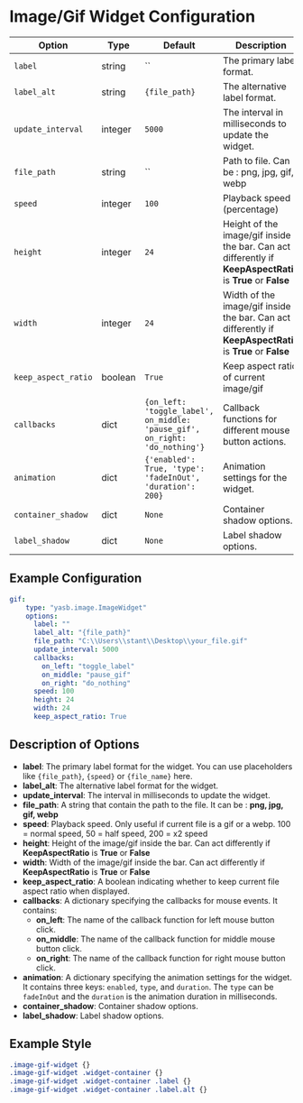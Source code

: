 # Image/Gif Widget Configuration

| Option                  | Type    | Default                                      | Description                                                                 |
|-------------------------|---------|----------------------------------------------|-----------------------------------------------------------------------------|
| `label`                 | string  | ``                                     | The primary label format.                                                   |
| `label_alt`             | string  | `{file_path}` | The alternative label format.  
| `update_interval`       | integer | `5000`                                       | The interval in milliseconds to update the widget.                          |
| `file_path`       | string | ``                                       | Path to file. Can be : png, jpg, gif, webp                        |
| `speed`| integer | `100`                                      | Playback speed (percentage)                |
| `height`| integer | `24`                                      | Height of the image/gif inside the bar. Can act differently if **KeepAspectRatio** is **True** or **False**                |
| `width`      | integer    | `24` | Width of the image/gif inside the bar. Can act differently if **KeepAspectRatio** is **True** or **False**                                       |
| `keep_aspect_ratio`     | boolean    | `True` | Keep aspect ratio of current image/gif 
| `callbacks`             | dict    | `{on_left: 'toggle_label', on_middle: 'pause_gif', on_right: 'do_nothing'}` | Callback functions for different mouse button actions.                      |
| `animation`         | dict    | `{'enabled': True, 'type': 'fadeInOut', 'duration': 200}`               | Animation settings for the widget.                                          |
| `container_shadow`   | dict   | `None`                  | Container shadow options.                       |
| `label_shadow`         | dict   | `None`                  | Label shadow options.                 |

## Example Configuration
```yaml
gif:
    type: "yasb.image.ImageWidget"
    options:
      label: ""
      label_alt: "{file_path}"
      file_path: "C:\\Users\\stant\\Desktop\\your_file.gif"
      update_interval: 5000
      callbacks:
        on_left: "toggle_label"
        on_middle: "pause_gif"
        on_right: "do_nothing"
      speed: 100
      height: 24
      width: 24
      keep_aspect_ratio: True
```

## Description of Options

- **label**: The primary label format for the widget. You can use placeholders like `{file_path}`, `{speed}` or `{file_name}` here.
- **label_alt**: The alternative label format for the widget.
- **update_interval**: The interval in milliseconds to update the widget.
- **file_path**: A string that contain the path to the file. It can be : **png, jpg, gif, webp**
- **speed**: Playback speed. Only useful if current file is a gif or a webp. 100 = normal speed, 50 = half speed, 200 = x2 speed
- **height**: Height of the image/gif inside the bar. Can act differently if **KeepAspectRatio** is **True** or **False**
- **width**: Width of the image/gif inside the bar. Can act differently if **KeepAspectRatio** is **True** or **False**
- **keep_aspect_ratio**: A boolean indicating whether to keep current file aspect ratio when displayed.
- **callbacks**: A dictionary specifying the callbacks for mouse events. It contains:
    - **on_left**: The name of the callback function for left mouse button click.
    - **on_middle**: The name of the callback function for middle mouse button click.
    - **on_right**: The name of the callback function for right mouse button click.
- **animation**: A dictionary specifying the animation settings for the widget. It contains three keys: `enabled`, `type`, and `duration`. The `type` can be `fadeInOut` and the `duration` is the animation duration in milliseconds.
- **container_shadow**: Container shadow options.
- **label_shadow**: Label shadow options.

## Example Style
```css
.image-gif-widget {}
.image-gif-widget .widget-container {}
.image-gif-widget .widget-container .label {}
.image-gif-widget .widget-container .label.alt {}
```